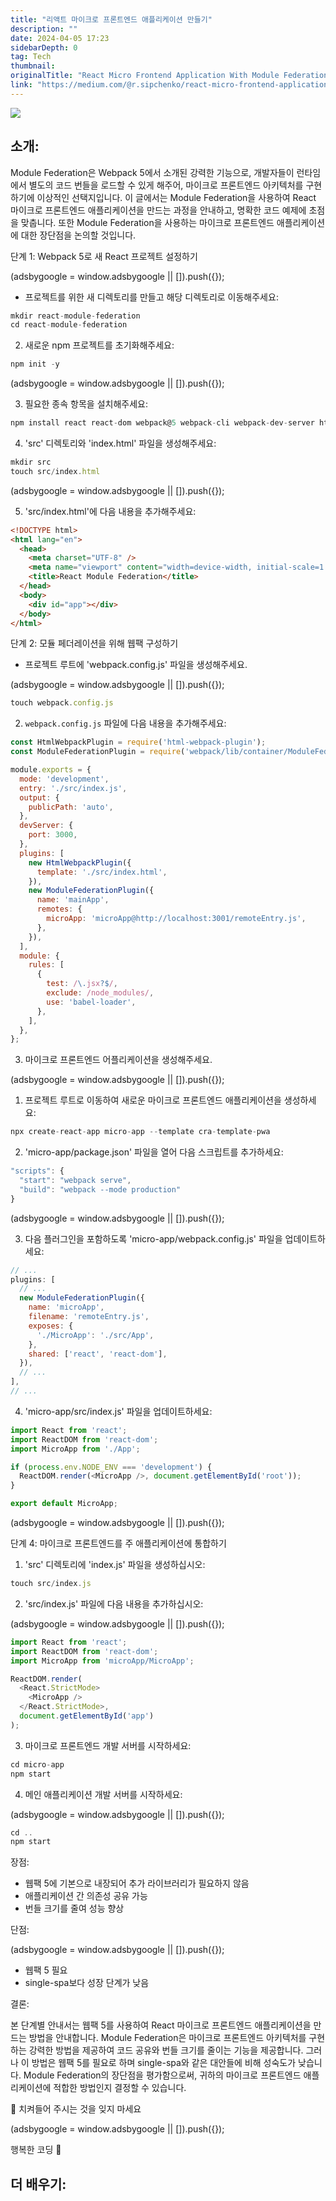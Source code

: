 ```yaml
---
title: "리액트 마이크로 프론트엔드 애플리케이션 만들기"
description: ""
date: 2024-04-05 17:23
sidebarDepth: 0
tag: Tech
thumbnail: 
originalTitle: "React Micro Frontend Application With Module Federation: A Step-By-Step Guide"
link: "https://medium.com/@r.sipchenko/react-micro-frontend-application-with-module-federation-a-step-by-step-guide-6b432343d20"
---
```



<img src="./img/ReactMicroFrontendApplicationWithModuleFederationAStep-By-StepGuide_0.png" />

## 소개:

Module Federation은 Webpack 5에서 소개된 강력한 기능으로, 개발자들이 런타임에서 별도의 코드 번들을 로드할 수 있게 해주어, 마이크로 프론트엔드 아키텍처를 구현하기에 이상적인 선택지입니다. 이 글에서는 Module Federation을 사용하여 React 마이크로 프론트엔드 애플리케이션을 만드는 과정을 안내하고, 명확한 코드 예제에 초점을 맞춥니다. 또한 Module Federation을 사용하는 마이크로 프론트엔드 애플리케이션에 대한 장단점을 논의할 것입니다.

단계 1: Webpack 5로 새 React 프로젝트 설정하기

<!-- ui-log 수평형 -->
<ins class="adsbygoogle"
  style="display:block"
  data-ad-client="ca-pub-4877378276818686"
  data-ad-slot="9743150776"
  data-ad-format="auto"
  data-full-width-responsive="true"></ins>
<component is="script">
(adsbygoogle = window.adsbygoogle || []).push({});
</component>

- 프로젝트를 위한 새 디렉토리를 만들고 해당 디렉토리로 이동해주세요:

```js
mkdir react-module-federation
cd react-module-federation
```

2. 새로운 npm 프로젝트를 초기화해주세요:

```js
npm init -y
```

<!-- ui-log 수평형 -->
<ins class="adsbygoogle"
  style="display:block"
  data-ad-client="ca-pub-4877378276818686"
  data-ad-slot="9743150776"
  data-ad-format="auto"
  data-full-width-responsive="true"></ins>
<component is="script">
(adsbygoogle = window.adsbygoogle || []).push({});
</component>

3. 필요한 종속 항목을 설치해주세요:

```js
npm install react react-dom webpack@5 webpack-cli webpack-dev-server html-webpack-plugin
```

4. 'src' 디렉토리와 'index.html' 파일을 생성해주세요:

```js
mkdir src
touch src/index.html
```

<!-- ui-log 수평형 -->
<ins class="adsbygoogle"
  style="display:block"
  data-ad-client="ca-pub-4877378276818686"
  data-ad-slot="9743150776"
  data-ad-format="auto"
  data-full-width-responsive="true"></ins>
<component is="script">
(adsbygoogle = window.adsbygoogle || []).push({});
</component>

5. 'src/index.html'에 다음 내용을 추가해주세요:

```html
<!DOCTYPE html>
<html lang="en">
  <head>
    <meta charset="UTF-8" />
    <meta name="viewport" content="width=device-width, initial-scale=1.0" />
    <title>React Module Federation</title>
  </head>
  <body>
    <div id="app"></div>
  </body>
</html>
```

단계 2: 모듈 페더레이션을 위해 웹팩 구성하기

- 프로젝트 루트에 'webpack.config.js' 파일을 생성해주세요.

<!-- ui-log 수평형 -->
<ins class="adsbygoogle"
  style="display:block"
  data-ad-client="ca-pub-4877378276818686"
  data-ad-slot="9743150776"
  data-ad-format="auto"
  data-full-width-responsive="true"></ins>
<component is="script">
(adsbygoogle = window.adsbygoogle || []).push({});
</component>

```js
touch webpack.config.js
```

2. `webpack.config.js` 파일에 다음 내용을 추가해주세요:

```js
const HtmlWebpackPlugin = require('html-webpack-plugin');
const ModuleFederationPlugin = require('webpack/lib/container/ModuleFederationPlugin');

module.exports = {
  mode: 'development',
  entry: './src/index.js',
  output: {
    publicPath: 'auto',
  },
  devServer: {
    port: 3000,
  },
  plugins: [
    new HtmlWebpackPlugin({
      template: './src/index.html',
    }),
    new ModuleFederationPlugin({
      name: 'mainApp',
      remotes: {
        microApp: 'microApp@http://localhost:3001/remoteEntry.js',
      },
    }),
  ],
  module: {
    rules: [
      {
        test: /\.jsx?$/,
        exclude: /node_modules/,
        use: 'babel-loader',
      },
    ],
  },
};
```

3. 마이크로 프론트엔드 어플리케이션을 생성해주세요.

<!-- ui-log 수평형 -->
<ins class="adsbygoogle"
  style="display:block"
  data-ad-client="ca-pub-4877378276818686"
  data-ad-slot="9743150776"
  data-ad-format="auto"
  data-full-width-responsive="true"></ins>
<component is="script">
(adsbygoogle = window.adsbygoogle || []).push({});
</component>

1. 프로젝트 루트로 이동하여 새로운 마이크로 프론트엔드 애플리케이션을 생성하세요:

```js
npx create-react-app micro-app --template cra-template-pwa
```

2. 'micro-app/package.json' 파일을 열어 다음 스크립트를 추가하세요:

```js
"scripts": {
  "start": "webpack serve",
  "build": "webpack --mode production"
}
```

<!-- ui-log 수평형 -->
<ins class="adsbygoogle"
  style="display:block"
  data-ad-client="ca-pub-4877378276818686"
  data-ad-slot="9743150776"
  data-ad-format="auto"
  data-full-width-responsive="true"></ins>
<component is="script">
(adsbygoogle = window.adsbygoogle || []).push({});
</component>

3. 다음 플러그인을 포함하도록 'micro-app/webpack.config.js' 파일을 업데이트하세요:

```js
// ...
plugins: [
  // ...
  new ModuleFederationPlugin({
    name: 'microApp',
    filename: 'remoteEntry.js',
    exposes: {
      './MicroApp': './src/App',
    },
    shared: ['react', 'react-dom'],
  }),
  // ...
],
// ...
```

4. 'micro-app/src/index.js' 파일을 업데이트하세요:

```js
import React from 'react';
import ReactDOM from 'react-dom';
import MicroApp from './App';

if (process.env.NODE_ENV === 'development') {
  ReactDOM.render(<MicroApp />, document.getElementById('root'));
}

export default MicroApp;
```

<!-- ui-log 수평형 -->
<ins class="adsbygoogle"
  style="display:block"
  data-ad-client="ca-pub-4877378276818686"
  data-ad-slot="9743150776"
  data-ad-format="auto"
  data-full-width-responsive="true"></ins>
<component is="script">
(adsbygoogle = window.adsbygoogle || []).push({});
</component>

단계 4: 마이크로 프론트엔드를 주 애플리케이션에 통합하기

1. 'src' 디렉토리에 'index.js' 파일을 생성하십시오:

```js
touch src/index.js
```

2. 'src/index.js' 파일에 다음 내용을 추가하십시오:

<!-- ui-log 수평형 -->
<ins class="adsbygoogle"
  style="display:block"
  data-ad-client="ca-pub-4877378276818686"
  data-ad-slot="9743150776"
  data-ad-format="auto"
  data-full-width-responsive="true"></ins>
<component is="script">
(adsbygoogle = window.adsbygoogle || []).push({});
</component>

```js
import React from 'react';
import ReactDOM from 'react-dom';
import MicroApp from 'microApp/MicroApp';

ReactDOM.render(
  <React.StrictMode>
    <MicroApp />
  </React.StrictMode>,
  document.getElementById('app')
);
```

3. 마이크로 프론트엔드 개발 서버를 시작하세요:

```js
cd micro-app
npm start
```

4. 메인 애플리케이션 개발 서버를 시작하세요:

<!-- ui-log 수평형 -->
<ins class="adsbygoogle"
  style="display:block"
  data-ad-client="ca-pub-4877378276818686"
  data-ad-slot="9743150776"
  data-ad-format="auto"
  data-full-width-responsive="true"></ins>
<component is="script">
(adsbygoogle = window.adsbygoogle || []).push({});
</component>

```js
cd ..
npm start
```

장점:

- 웹팩 5에 기본으로 내장되어 추가 라이브러리가 필요하지 않음
- 애플리케이션 간 의존성 공유 가능
- 번들 크기를 줄여 성능 향상

단점:

<!-- ui-log 수평형 -->
<ins class="adsbygoogle"
  style="display:block"
  data-ad-client="ca-pub-4877378276818686"
  data-ad-slot="9743150776"
  data-ad-format="auto"
  data-full-width-responsive="true"></ins>
<component is="script">
(adsbygoogle = window.adsbygoogle || []).push({});
</component>

- 웹팩 5 필요
- single-spa보다 성장 단계가 낮음

결론:

본 단계별 안내서는 웹팩 5를 사용하여 React 마이크로 프론트엔드 애플리케이션을 만드는 방법을 안내합니다. Module Federation은 마이크로 프론트엔드 아키텍처를 구현하는 강력한 방법을 제공하여 코드 공유와 번들 크기를 줄이는 기능을 제공합니다. 그러나 이 방법은 웹팩 5를 필요로 하며 single-spa와 같은 대안들에 비해 성숙도가 낮습니다. Module Federation의 장단점을 평가함으로써, 귀하의 마이크로 프론트엔드 애플리케이션에 적합한 방법인지 결정할 수 있습니다.

👏 치켜들어 주시는 것을 잊지 마세요

<!-- ui-log 수평형 -->
<ins class="adsbygoogle"
  style="display:block"
  data-ad-client="ca-pub-4877378276818686"
  data-ad-slot="9743150776"
  data-ad-format="auto"
  data-full-width-responsive="true"></ins>
<component is="script">
(adsbygoogle = window.adsbygoogle || []).push({});
</component>

행복한 코딩 🚀

## 더 배우기: